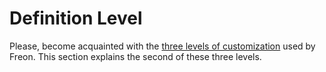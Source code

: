 
# Definition Level

Please, become acquainted with the [three levels of customization](/010_Intro/050_Three_Levels_of_Customization)
used by Freon.
This section explains the second of these three levels.


